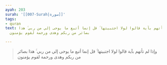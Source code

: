 ```yaml
---
ayah: 203
surah: '[[007-Surah|سورة]]'
tags:
- quran
text: وإذا لم تأتهم بآية قالوا لولا اجتبيتها ۚ قل إنما أتبع ما يوحى إلي من ربي ۚ هذا
  بصائر من ربكم وهدى ورحمة لقوم يؤمنون

---
```

> وإذا لم تأتهم بآية قالوا لولا اجتبيتها ۚ قل إنما أتبع ما يوحى إلي من ربي ۚ هذا بصائر من ربكم وهدى ورحمة لقوم يؤمنون
